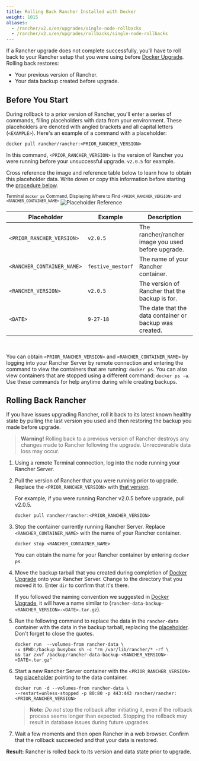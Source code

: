 ```yaml
---
title: Rolling Back Rancher Installed with Docker
weight: 1015
aliases:
  - /rancher/v2.x/en/upgrades/single-node-rollbacks
  - /rancher/v2.x/en/upgrades/rollbacks/single-node-rollbacks
---
```


If a Rancher upgrade does not complete successfully, you'll have to roll back to your Rancher setup that you were using before [Docker Upgrade]({{<baseurl>}}/rancher/v2.x/en/upgrades/upgrades/single-node-upgrade). Rolling back restores:

- Your previous version of Rancher.
- Your data backup created before upgrade.

## Before You Start

During rollback to a prior version of Rancher, you'll enter a series of commands, filling placeholders with data from your environment. These placeholders are denoted with angled brackets and all capital letters (`<EXAMPLE>`). Here's an example of a command with a placeholder:

```
docker pull rancher/rancher:<PRIOR_RANCHER_VERSION>
```

In this command, `<PRIOR_RANCHER_VERSION>` is the version of Rancher you were running before your unsuccessful upgrade. `v2.0.5` for example.

Cross reference the image and reference table below to learn how to obtain this placeholder data. Write down or copy this information before starting the [procedure below](#creating-a-backup).

<sup>Terminal `docker ps` Command, Displaying Where to Find `<PRIOR_RANCHER_VERSION>` and `<RANCHER_CONTAINER_NAME>`</sup>
![Placeholder Reference]({{<baseurl>}}/img/rancher/placeholder-ref-2.png)

| Placeholder                | Example                    | Description                                             |
| -------------------------- | -------------------------- | ------------------------------------------------------- |
| `<PRIOR_RANCHER_VERSION>`  | `v2.0.5`                   | The rancher/rancher image you used before upgrade.      |
| `<RANCHER_CONTAINER_NAME>` | `festive_mestorf`          | The name of your Rancher container.                     |
| `<RANCHER_VERSION>`        | `v2.0.5`                   | The version of Rancher that the backup is for.          |
| `<DATE>`                   | `9-27-18`                  | The date that the data container or backup was created. |
<br/>

You can obtain `<PRIOR_RANCHER_VERSION>` and `<RANCHER_CONTAINER_NAME>` by logging into your Rancher Server by remote connection and entering the command to view the containers that are running: `docker ps`. You can also view containers that are stopped using a different command: `docker ps -a`. Use these commands for help anytime during while creating backups.

## Rolling Back Rancher

If you have issues upgrading Rancher, roll it back to its latest known healthy state by pulling the last version you used and then restoring the backup you made before upgrade.

>**Warning!** Rolling back to a previous version of Rancher destroys any changes made to Rancher following the upgrade. Unrecoverable data loss may occur.

1. Using a remote Terminal connection, log into the node running your Rancher Server.

1. Pull the version of Rancher that you were running prior to upgrade. Replace the `<PRIOR_RANCHER_VERSION>` with [that version](#before-you-start).

    For example, if you were running Rancher v2.0.5 before upgrade, pull v2.0.5.

    ```
    docker pull rancher/rancher:<PRIOR_RANCHER_VERSION>
    ```

1. Stop the container currently running Rancher Server. Replace `<RANCHER_CONTAINER_NAME>` with the name of your Rancher container.

    ```
    docker stop <RANCHER_CONTAINER_NAME>
    ```
    You can obtain the name for your Rancher container by entering `docker ps`.

1. Move the backup tarball that you created during completion of [Docker Upgrade]({{<baseurl>}}/rancher/v2.x/en/upgrades/upgrades/single-node-upgrade/) onto your Rancher Server. Change to the directory that you moved it to. Enter `dir` to confirm that it's there.

    If you followed the naming convention we suggested in [Docker Upgrade]({{<baseurl>}}/rancher/v2.x/en/upgrades/upgrades/single-node-upgrade/), it will have a name similar to  (`rancher-data-backup-<RANCHER_VERSION>-<DATE>.tar.gz`).

1. Run the following command to replace the data in the `rancher-data` container with the data in the backup tarball, replacing the [placeholder](#before-you-start). Don't forget to close the quotes.

    ```
    docker run  --volumes-from rancher-data \
    -v $PWD:/backup busybox sh -c "rm /var/lib/rancher/* -rf \
    && tar zxvf /backup/rancher-data-backup-<RANCHER_VERSION>-<DATE>.tar.gz"
    ```

1. Start a new Rancher Server container with the `<PRIOR_RANCHER_VERSION>` tag [placeholder](#before-you-start) pointing to the data container.
    ```
    docker run -d --volumes-from rancher-data \
    --restart=unless-stopped -p 80:80 -p 443:443 rancher/rancher:<PRIOR_RANCHER_VERSION>
    ```
    >**Note:** _Do not_ stop the rollback after initiating it, even if the rollback process seems longer than expected. Stopping the rollback may result in database issues during future upgrades.

1.  Wait a few moments and then open Rancher in a web browser. Confirm that the rollback succeeded and that your data is restored.

**Result:** Rancher is rolled back to its version and data state prior to upgrade.
